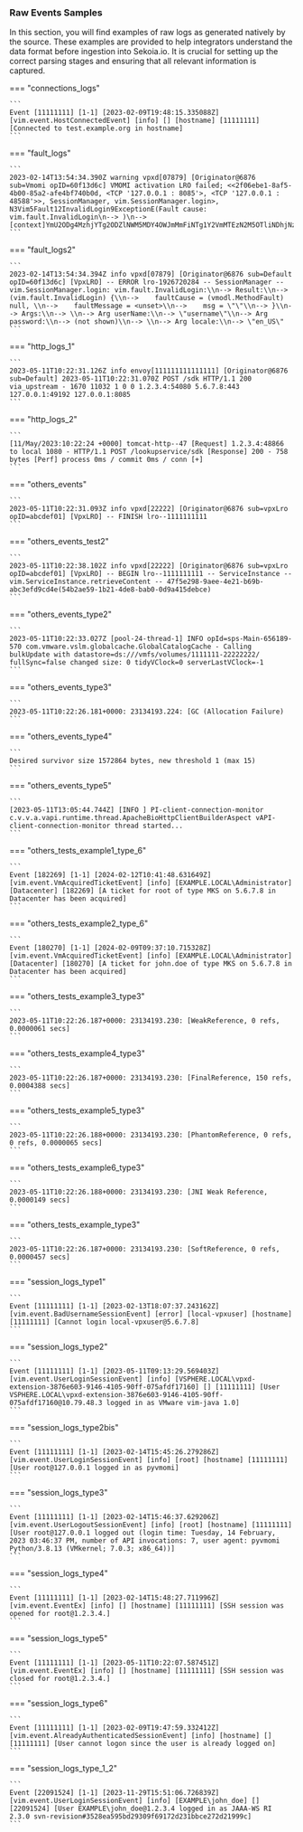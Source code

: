 
### Raw Events Samples

In this section, you will find examples of raw logs as generated natively by the source. These examples are provided to help integrators understand the data format before ingestion into Sekoia.io. It is crucial for setting up the correct parsing stages and ensuring that all relevant information is captured.


=== "connections_logs"

    ```
	Event [11111111] [1-1] [2023-02-09T19:48:15.335088Z] [vim.event.HostConnectedEvent] [info] [] [hostname] [11111111] [Connected to test.example.org in hostname]
    ```



=== "fault_logs"

    ```
	2023-02-14T13:54:34.390Z warning vpxd[07879] [Originator@6876 sub=Vmomi opID=60f13d6c] VMOMI activation LRO failed; <<2f06ebe1-8af5-4b00-85a2-afe4bf740b0d, <TCP '127.0.0.1 : 8085'>, <TCP '127.0.0.1 : 48588'>>, SessionManager, vim.SessionManager.login>, N3Vim5Fault12InvalidLogin9ExceptionE(Fault cause: vim.fault.InvalidLogin\n--> )\n--> [context]YmU2ODg4MzhjYTg2ODZlNWM5MDY4OWJmMmFiNTg1Y2VmMTEzN2M5OTliNDhjNzBiOTJmNjdhNWMzNGRjMTU2OTdiNWQxMWM5ODJlZDZkNzFiZTFlMWU3ZjdiNGUwNzMzODg0YWE5N2MzZjdhMzM5YThlZDAzNTc3Y2Y3NGJlMDkgIC0K[/context]
    ```



=== "fault_logs2"

    ```
	2023-02-14T13:54:34.394Z info vpxd[07879] [Originator@6876 sub=Default opID=60f13d6c] [VpxLRO] -- ERROR lro-1926720284 -- SessionManager -- vim.SessionManager.login: vim.fault.InvalidLogin:\\n--> Result:\\n--> (vim.fault.InvalidLogin) {\\n-->    faultCause = (vmodl.MethodFault) null, \\n-->    faultMessage = <unset>\\n-->    msg = \"\"\\n--> }\\n--> Args:\\n--> \\n--> Arg userName:\\n--> \"username\"\\n--> Arg password:\\n--> (not shown)\\n--> \\n--> Arg locale:\\n--> \"en_US\"
    ```



=== "http_logs_1"

    ```
	2023-05-11T10:22:31.126Z info envoy[111111111111111] [Originator@6876 sub=Default] 2023-05-11T10:22:31.070Z POST /sdk HTTP/1.1 200 via_upstream - 1670 11032 1 0 0 1.2.3.4:54080 5.6.7.8:443 127.0.0.1:49192 127.0.0.1:8085
    ```



=== "http_logs_2"

    ```
	[11/May/2023:10:22:24 +0000] tomcat-http--47 [Request] 1.2.3.4:48866 to local 1080 - HTTP/1.1 POST /lookupservice/sdk [Response] 200 - 758 bytes [Perf] process 0ms / commit 0ms / conn [+]
    ```



=== "others_events"

    ```
	2023-05-11T10:22:31.093Z info vpxd[22222] [Originator@6876 sub=vpxLro opID=abcdef01] [VpxLRO] -- FINISH lro--1111111111
    ```



=== "others_events_test2"

    ```
	2023-05-11T10:22:38.102Z info vpxd[22222] [Originator@6876 sub=vpxLro opID=abcdef01] [VpxLRO] -- BEGIN lro--1111111111 -- ServiceInstance -- vim.ServiceInstance.retrieveContent -- 47f5e298-9aee-4e21-b69b-abc3efd9cd4e(54b2ae59-1b21-4de8-bab0-0d9a415debce)
    ```



=== "others_events_type2"

    ```
	2023-05-11T10:22:33.027Z [pool-24-thread-1] INFO opId=sps-Main-656189-570 com.vmware.vslm.globalcache.GlobalCatalogCache - Calling bulkUpdate with datastore=ds:///vmfs/volumes/1111111-22222222/ fullSync=false changed size: 0 tidyVClock=0 serverLastVClock=-1
    ```



=== "others_events_type3"

    ```
	2023-05-11T10:22:26.181+0000: 23134193.224: [GC (Allocation Failure)
    ```



=== "others_events_type4"

    ```
	Desired survivor size 1572864 bytes, new threshold 1 (max 15)
    ```



=== "others_events_type5"

    ```
	[2023-05-11T13:05:44.744Z] [INFO ] PI-client-connection-monitor c.v.v.a.vapi.runtime.thread.ApacheBioHttpClientBuilderAspect vAPI-client-connection-monitor thread started...
    ```



=== "others_tests_example1_type_6"

    ```
	Event [182269] [1-1] [2024-02-12T10:41:48.631649Z] [vim.event.VmAcquiredTicketEvent] [info] [EXAMPLE.LOCAL\Administrator] [Datacenter] [182269] [A ticket for root of type MKS on 5.6.7.8 in Datacenter has been acquired]
    ```



=== "others_tests_example2_type_6"

    ```
	Event [180270] [1-1] [2024-02-09T09:37:10.715328Z] [vim.event.VmAcquiredTicketEvent] [info] [EXAMPLE.LOCAL\Administrator] [Datacenter] [180270] [A ticket for john.doe of type MKS on 5.6.7.8 in Datacenter has been acquired]
    ```



=== "others_tests_example3_type3"

    ```
	2023-05-11T10:22:26.187+0000: 23134193.230: [WeakReference, 0 refs, 0.0000061 secs]
    ```



=== "others_tests_example4_type3"

    ```
	2023-05-11T10:22:26.187+0000: 23134193.230: [FinalReference, 150 refs, 0.0004388 secs]
    ```



=== "others_tests_example5_type3"

    ```
	2023-05-11T10:22:26.188+0000: 23134193.230: [PhantomReference, 0 refs, 0 refs, 0.0000065 secs]
    ```



=== "others_tests_example6_type3"

    ```
	2023-05-11T10:22:26.188+0000: 23134193.230: [JNI Weak Reference, 0.0000149 secs]
    ```



=== "others_tests_example_type3"

    ```
	2023-05-11T10:22:26.187+0000: 23134193.230: [SoftReference, 0 refs, 0.0000457 secs]
    ```



=== "session_logs_type1"

    ```
	Event [11111111] [1-1] [2023-02-13T18:07:37.243162Z] [vim.event.BadUsernameSessionEvent] [error] [local-vpxuser] [hostname] [11111111] [Cannot login local-vpxuser@5.6.7.8]
    ```



=== "session_logs_type2"

    ```
	Event [11111111] [1-1] [2023-05-11T09:13:29.569403Z] [vim.event.UserLoginSessionEvent] [info] [VSPHERE.LOCAL\vpxd-extension-3876e603-9146-4105-90ff-075afdf17160] [] [11111111] [User VSPHERE.LOCAL\vpxd-extension-3876e603-9146-4105-90ff-075afdf17160@10.79.48.3 logged in as VMware vim-java 1.0]
    ```



=== "session_logs_type2bis"

    ```
	Event [11111111] [1-1] [2023-02-14T15:45:26.279286Z] [vim.event.UserLoginSessionEvent] [info] [root] [hostname] [11111111] [User root@127.0.0.1 logged in as pyvmomi]
    ```



=== "session_logs_type3"

    ```
	Event [11111111] [1-1] [2023-02-14T15:46:37.629206Z] [vim.event.UserLogoutSessionEvent] [info] [root] [hostname] [11111111] [User root@127.0.0.1 logged out (login time: Tuesday, 14 February, 2023 03:46:37 PM, number of API invocations: 7, user agent: pyvmomi Python/3.8.13 (VMkernel; 7.0.3; x86_64))]
    ```



=== "session_logs_type4"

    ```
	Event [11111111] [1-1] [2023-02-14T15:48:27.711996Z] [vim.event.EventEx] [info] [] [hostname] [11111111] [SSH session was opened for root@1.2.3.4.]
    ```



=== "session_logs_type5"

    ```
	Event [11111111] [1-1] [2023-05-11T10:22:07.587451Z] [vim.event.EventEx] [info] [] [hostname] [11111111] [SSH session was closed for root@1.2.3.4.]
    ```



=== "session_logs_type6"

    ```
	Event [11111111] [1-1] [2023-02-09T19:47:59.332412Z] [vim.event.AlreadyAuthenticatedSessionEvent] [info] [hostname] [] [11111111] [User cannot logon since the user is already logged on]
    ```



=== "session_logs_type_1_2"

    ```
	Event [22091524] [1-1] [2023-11-29T15:51:06.726839Z] [vim.event.UserLoginSessionEvent] [info] [EXAMPLE\john_doe] [] [22091524] [User EXAMPLE\john_doe@1.2.3.4 logged in as JAAA-WS RI 2.3.0 svn-revision#3528ea595bd29309f69172d231bbce272d21999c]
    ```



